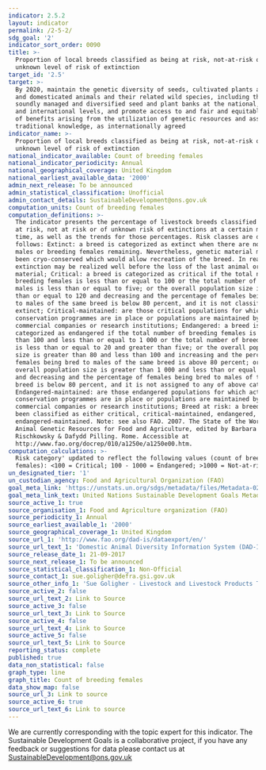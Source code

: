 ```yaml
---
indicator: 2.5.2
layout: indicator
permalink: /2-5-2/
sdg_goal: '2'
indicator_sort_order: 0090
title: >-
  Proportion of local breeds classified as being at risk, not-at-risk or at
  unknown level of risk of extinction
target_id: '2.5'
target: >-
  By 2020, maintain the genetic diversity of seeds, cultivated plants and farmed
  and domesticated animals and their related wild species, including through
  soundly managed and diversified seed and plant banks at the national, regional
  and international levels, and promote access to and fair and equitable sharing
  of benefits arising from the utilization of genetic resources and associated
  traditional knowledge, as internationally agreed
indicator_name: >-
  Proportion of local breeds classified as being at risk, not-at-risk or at
  unknown level of risk of extinction
national_indicator_available: Count of breeding females
national_indicator_periodicity: Annual
national_geographical_coverage: United Kingdom
national_earliest_available_data: '2000'
admin_next_release: To be announced
admin_statistical_classification: Unofficial
admin_contact_details: SustainableDevelopment@ons.gov.uk
computation_units: Count of breeding females
computation_definitions: >-
  The indicator presents the percentage of livestock breeds classified as being
  at risk, not at risk or of unknown risk of extinctions at a certain moment in
  time, as well as the trends for those percentages. Risk classes are defined as
  follows: Extinct: a breed is categorized as extinct when there are no breeding
  males or breeding females remaining. Nevertheless, genetic material might have
  been cryo-conserved which would allow recreation of the breed. In reality,
  extinction may be realized well before the loss of the last animal or genetic
  material; Critical: a breed is categorized as critical if the total number of
  breeding females is less than or equal to 100 or the total number of breeding
  males is less than or equal to five; or the overall population size is less
  than or equal to 120 and decreasing and the percentage of females being bred
  to males of the same breed is below 80 percent, and it is not classified as
  extinct; Critical-maintained: are those critical populations for which active
  conservation programmes are in place or populations are maintained by
  commercial companies or research institutions; Endangered: a breed is
  categorized as endangered if the total number of breeding females is greater
  than 100 and less than or equal to 1 000 or the total number of breeding males
  is less than or equal to 20 and greater than five; or the overall population
  size is greater than 80 and less than 100 and increasing and the percentage of
  females being bred to males of the same breed is above 80 percent; or the
  overall population size is greater than 1 000 and less than or equal to 1 200
  and decreasing and the percentage of females being bred to males of the same
  breed is below 80 percent, and it is not assigned to any of above categories;
  Endangered-maintained: are those endangered populations for which active
  conservation programmes are in place or populations are maintained by
  commercial companies or research institutions; Breed at risk: a breed that has
  been classified as either critical, critical-maintained, endangered, or
  endangered-maintained. Note: see also FAO. 2007. The State of the World’s
  Animal Genetic Resources for Food and Agriculture, edited by Barbara
  Rischkowsky & Dafydd Pilling. Rome. Accessible at
  http://www.fao.org/docrep/010/a1250e/a1250e00.htm.
computation_calculations: >-
  Risk category' updated to reflect the following values (count of breeding
  females): <100 = Critical; 100 - 1000 = Endangered; >1000 = Not-at-risk.
un_designated_tier: '1'
un_custodian_agency: Food and Agricultural Organization (FAO)
goal_meta_link: 'https://unstats.un.org/sdgs/metadata/files/Metadata-02-05-02.pdf'
goal_meta_link_text: United Nations Sustainable Development Goals Metadata (PDF 220 KB)
source_active_1: true
source_organisation_1: Food and Agriculture organization (FAO)
source_periodicity_1: Annual
source_earliest_available_1: '2000'
source_geographical_coverage_1: United Kingdom
source_url_1: 'http://www.fao.org/dad-is/dataexport/en/'
source_url_text_1: 'Domestic Animal Diversity Information System (DAD-IS): SDG Indicator 2.5.2'
source_release_date_1: 21-09-2017
source_next_release_1: To be announced
source_statistical_classification_1: Non-Official
source_contact_1: sue.goligher@defra.gsi.gov.uk
source_other_info_1: 'Sue Goligher - Livestock and Livestock Products Team (Defra), 0207 238 6435.'''
source_active_2: false
source_url_text_2: Link to Source
source_active_3: false
source_url_text_3: Link to Source
source_active_4: false
source_url_text_4: Link to Source
source_active_5: false
source_url_text_5: Link to Source
reporting_status: complete
published: true
data_non_statistical: false
graph_type: line
graph_title: Count of breeding females
data_show_map: false
source_url_3: Link to source
source_active_6: true
source_url_text_6: Link to source
---
```

We are currently corresponding with the topic expert for this indicator.
The Sustainable Development Goals is a collaborative project, if you have any feedback or suggestions for data please contact us at <SustainableDevelopment@ons.gov.uk>
